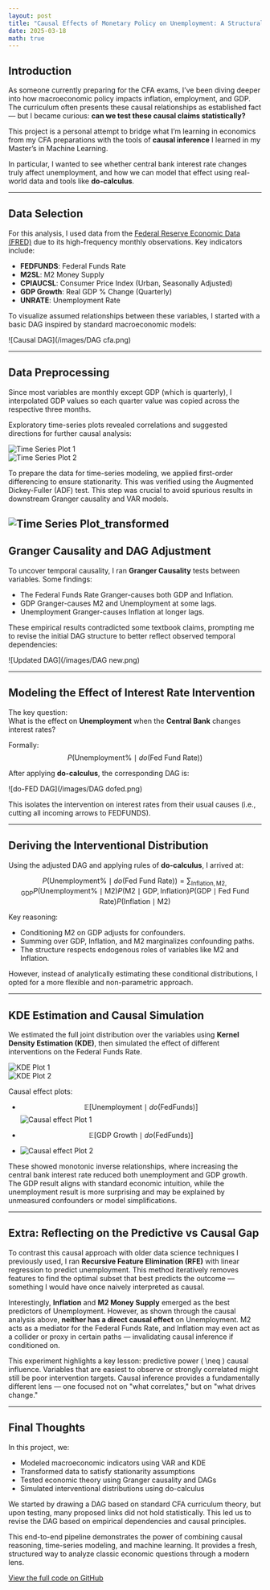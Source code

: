 ```yaml
---
layout: post
title: "Causal Effects of Monetary Policy on Unemployment: A Structural Approach"
date: 2025-03-18
math: true
---
```


## Introduction

As someone currently preparing for the CFA exams, I’ve been diving deeper into how macroeconomic policy impacts inflation, employment, and GDP. The curriculum often presents these causal relationships as established fact — but I became curious: **can we test these causal claims statistically?**

This project is a personal attempt to bridge what I’m learning in economics from my CFA preparations with the tools of **causal inference** I learned in my Master’s in Machine Learning.

In particular, I wanted to see whether central bank interest rate changes truly affect unemployment, and how we can model that effect using real-world data and tools like **do-calculus**.

---

## Data Selection

For this analysis, I used data from the [Federal Reserve Economic Data (FRED)](https://fred.stlouisfed.org/) due to its high-frequency monthly observations. Key indicators include:

- **FEDFUNDS**: Federal Funds Rate
- **M2SL**: M2 Money Supply
- **CPIAUCSL**: Consumer Price Index (Urban, Seasonally Adjusted)
- **GDP Growth**: Real GDP % Change (Quarterly)
- **UNRATE**: Unemployment Rate

To visualize assumed relationships between these variables, I started with a basic DAG inspired by standard macroeconomic models:

![Causal DAG](/images/DAG cfa.png)

---

## Data Preprocessing

Since most variables are monthly except GDP (which is quarterly), I interpolated GDP values so each quarter value was copied across the respective three months.

Exploratory time-series plots revealed correlations and suggested directions for further causal analysis:

![Time Series Plot 1](/images/ts1.png)  
![Time Series Plot 2](/images/ts2.png)

To prepare the data for time-series modeling, we applied first-order differencing to ensure stationarity. This was verified using the Augmented Dickey-Fuller (ADF) test. This step was crucial to avoid spurious results in downstream Granger causality and VAR models.

![Time Series Plot_transformed](/images/ts3.png)
---

## Granger Causality and DAG Adjustment

To uncover temporal causality, I ran **Granger Causality** tests between variables. Some findings:

- The Federal Funds Rate Granger-causes both GDP and Inflation.
- GDP Granger-causes M2 and Unemployment at some lags.
- Unemployment Granger-causes Inflation at longer lags.

These empirical results contradicted some textbook claims, prompting me to revise the initial DAG structure to better reflect observed temporal dependencies:

![Updated DAG](/images/DAG new.png)

---

## Modeling the Effect of Interest Rate Intervention

The key question:  
What is the effect on **Unemployment** when the **Central Bank** changes interest rates?

Formally:
$$
P(\text{Unemployment\%} \mid do(\text{Fed Fund Rate}))
$$

After applying **do-calculus**, the corresponding DAG is:

![do-FED DAG](/images/DAG dofed.png)

This isolates the intervention on interest rates from their usual causes (i.e., cutting all incoming arrows to FEDFUNDS).

---

## Deriving the Interventional Distribution

Using the adjusted DAG and applying rules of **do-calculus**, I arrived at:

$$
P(\text{Unemployment\%} \mid do(\text{Fed Fund Rate})) =
\sum_{\text{Inflation}, \text{M2}, \text{GDP}}
P(\text{Unemployment\%} \mid \text{M2})
P(\text{M2} \mid \text{GDP}, \text{Inflation})
P(\text{GDP} \mid \text{Fed Fund Rate})
P(\text{Inflation} \mid \text{M2})
$$

Key reasoning:
- Conditioning M2 on GDP adjusts for confounders.
- Summing over GDP, Inflation, and M2 marginalizes confounding paths.
- The structure respects endogenous roles of variables like M2 and Inflation.

However, instead of analytically estimating these conditional distributions, I opted for a more flexible and non-parametric approach.

---

## KDE Estimation and Causal Simulation

We estimated the full joint distribution over the variables using **Kernel Density Estimation (KDE)**, then simulated the effect of different interventions on the Federal Funds Rate.

![KDE Plot 1](/images/kde1.png)  
![KDE Plot 2](/images/kde2.png)

Causal effect plots:
- $$ \mathbb{E}[\text{Unemployment} \mid do(\text{FedFunds})] $$
  ![Causal effect Plot 1](/images/cp1.png)  

- $$ \mathbb{E}[\text{GDP Growth} \mid do(\text{FedFunds})] $$
- ![Causal effect Plot 2](/images/cp2.png)



These showed monotonic inverse relationships, where increasing the central bank interest rate reduced both unemployment and GDP growth. The GDP result aligns with standard economic intuition, while the unemployment result is more surprising and may be explained by unmeasured confounders or model simplifications.


---

## Extra: Reflecting on the Predictive vs Causal Gap

To contrast this causal approach with older data science techniques I previously used, I ran **Recursive Feature Elimination (RFE)** with linear regression to predict unemployment. This method iteratively removes features to find the optimal subset that best predicts the outcome — something I would have once naively interpreted as causal.

Interestingly, **Inflation** and **M2 Money Supply** emerged as the best predictors of Unemployment. However, as shown through the causal analysis above, **neither has a direct causal effect** on Unemployment. M2 acts as a mediator for the Federal Funds Rate, and Inflation may even act as a collider or proxy in certain paths — invalidating causal inference if conditioned on.

This experiment highlights a key lesson: predictive power \( \neq \) causal influence. Variables that are easiest to observe or strongly correlated might still be poor intervention targets. Causal inference provides a fundamentally different lens — one focused not on "what correlates," but on "what drives change."

---

## Final Thoughts

In this project, we:
- Modeled macroeconomic indicators using VAR and KDE
- Transformed data to satisfy stationarity assumptions
- Tested economic theory using Granger causality and DAGs
- Simulated interventional distributions using do-calculus

We started by drawing a DAG based on standard CFA curriculum theory, but upon testing, many proposed links did not hold statistically. This led us to revise the DAG based on empirical dependencies and causal principles.

This end-to-end pipeline demonstrates the power of combining causal reasoning, time-series modeling, and machine learning. It provides a fresh, structured way to analyze classic economic questions through a modern lens.

[View the full code on GitHub](https://github.com/Rsekaii/CausalCFA)
